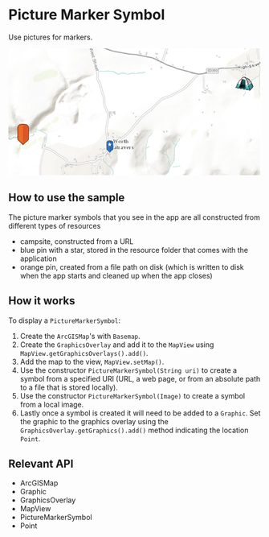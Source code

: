 # Picture Marker Symbol

Use pictures for markers.

![](PictureMarkerSymbol.png)

## How to use the sample

The picture marker symbols that you see in the app are all constructed from different types of resources
  - campsite,  constructed from a URL
  - blue pin with a star, stored in the resource folder that comes with the application
  - orange pin, created from a file path on disk (which is written to disk when the app starts and cleaned up when the app closes)

## How it works

To display a `PictureMarkerSymbol`:

1.  Create the `ArcGISMap`'s with `Basemap`.
2.  Create the `GraphicsOverlay` and add it to the `MapView` using `MapView.getGraphicsOverlays().add()`.
3.  Add the map to the view, `MapView.setMap()`.
4.  Use the constructor `PictureMarkerSymbol(String uri)` to create a symbol from a specified URI (URL, a web page, or from an absolute path to a file that is stored locally).
5.  Use the constructor `PictureMarkerSymbol(Image)` to create a symbol from a local image.
6.  Lastly once a symbol is created it will need to be added to a `Graphic`. Set the graphic to the graphics overlay using the `GraphicsOverlay.getGraphics().add()` method indicating the location `Point`.

## Relevant API

*   ArcGISMap
*   Graphic
*   GraphicsOverlay
*   MapView
*   PictureMarkerSymbol
*   Point

